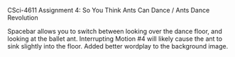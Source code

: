 CSci-4611 Assignment 4: So You Think Ants Can Dance / Ants Dance Revolution

Spacebar allows you to switch between looking over the dance floor, and looking at the ballet ant.
Interrupting Motion #4 will likely cause the ant to sink slightly into the floor.
Added better wordplay to the background image.